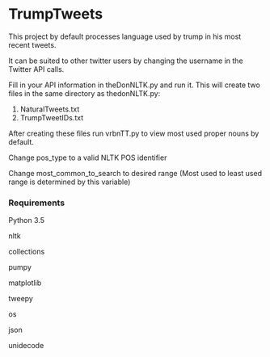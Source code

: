# TrumpTweets
This project by default processes language used by trump in his most recent tweets. 

It can be suited to other twitter users by changing the username in the Twitter API calls. 

Fill in your API information in theDonNLTK.py and run it. 
This will create two files in the same directory as thedonNLTK.py: 
  1. NaturalTweets.txt
  2. TrumpTweetIDs.txt 

After creating these files run vrbnTT.py to view most used proper nouns by default. 

Change pos_type to a valid NLTK POS identifier  

Change most_common_to_search to desired range (Most used to least used range is determined by this variable)  

### Requirements ###
Python 3.5

nltk

collections

pumpy

matplotlib

tweepy

os

json

unidecode

